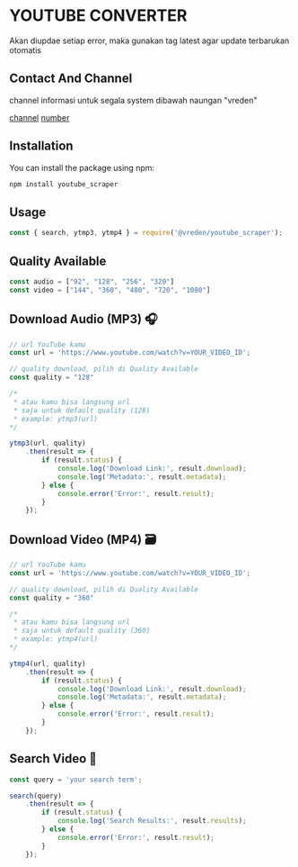 # YOUTUBE CONVERTER

Akan diupdae setiap error, maka gunakan tag latest agar update terbarukan otomatis

## Contact And Channel

channel informasi untuk segala
system dibawah naungan "vreden"

[channel](https://whatsapp.com/channel/0029Vaf0HPMLdQeZsp3XRp2T)
[number](https://wa.me/6287824695047)

## Installation

You can install the package using npm:

```bash
npm install youtube_scraper
```

## Usage

```Javascript
const { search, ytmp3, ytmp4 } = require('@vreden/youtube_scraper');
```

## Quality Available

```Javascript
const audio = ["92", "128", "256", "320"]
const video = ["144", "360", "480", "720", "1080"]
```
## Download Audio (MP3) 🎧

```Javascript
// url YouTube kamu
const url = 'https://www.youtube.com/watch?v=YOUR_VIDEO_ID';

// quality download, pilih di Quality Available
const quality = "128"

/* 
 * atau kamu bisa langsung url
 * saja untuk default quality (128)
 * example: ytmp3(url)
*/

ytmp3(url, quality)
    .then(result => {
        if (result.status) {
            console.log('Download Link:', result.download);
            console.log('Metadata:', result.metadata);
        } else {
            console.error('Error:', result.result);
        }
    });
```

## Download Video (MP4) 🗃️

```Javascript
// url YouTube kamu
const url = 'https://www.youtube.com/watch?v=YOUR_VIDEO_ID';

// quality download, pilih di Quality Available
const quality = "360"

/* 
 * atau kamu bisa langsung url
 * saja untuk default quality (360)
 * example: ytmp4(url)
*/

ytmp4(url, quality)
    .then(result => {
        if (result.status) {
            console.log('Download Link:', result.download);
            console.log('Metadata:', result.metadata);
        } else {
            console.error('Error:', result.result);
        }
    });
```

## Search Video 🍟

```Javascript
const query = 'your search term';

search(query)
    .then(result => {
        if (result.status) {
            console.log('Search Results:', result.results);
        } else {
            console.error('Error:', result.result);
        }
    });
```